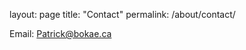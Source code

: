 layout: page
title: "Contact"
permalink: /about/contact/

<!doctype html>
<!--[if lte IE 9]>
<html lang="en" class="oldie">
<![endif]-->
<!--[if gt IE 9]><!-->
<html lang="en">
<!--<![endif]-->

<head>
    <meta charset="utf-8">
</head>

<body>

  <p>
    Email: <a href="mailto:patrick@boake.ca"> Patrick@bokae.ca</a>
  </p>





</body>

</html>
